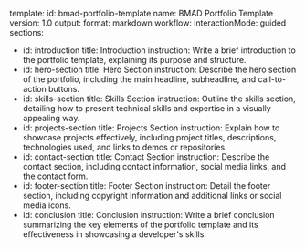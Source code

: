 template:
  id: bmad-portfolio-template
  name: BMAD Portfolio Template
  version: 1.0
  output:
    format: markdown
workflow:
  interactionMode: guided
sections:
  - id: introduction
    title: Introduction
    instruction: Write a brief introduction to the portfolio template, explaining its purpose and structure.
  - id: hero-section
    title: Hero Section
    instruction: Describe the hero section of the portfolio, including the main headline, subheadline, and call-to-action buttons.
  - id: skills-section
    title: Skills Section
    instruction: Outline the skills section, detailing how to present technical skills and expertise in a visually appealing way.
  - id: projects-section
    title: Projects Section
    instruction: Explain how to showcase projects effectively, including project titles, descriptions, technologies used, and links to demos or repositories.
  - id: contact-section
    title: Contact Section
    instruction: Describe the contact section, including contact information, social media links, and the contact form.
  - id: footer-section
    title: Footer Section
    instruction: Detail the footer section, including copyright information and additional links or social media icons.
  - id: conclusion
    title: Conclusion
    instruction: Write a brief conclusion summarizing the key elements of the portfolio template and its effectiveness in showcasing a developer's skills.